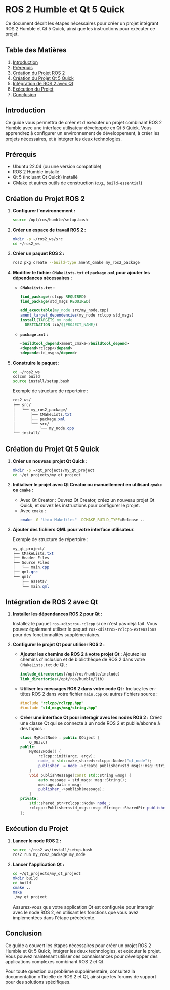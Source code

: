 # ROS 2 Humble et Qt 5 Quick

Ce document décrit les étapes nécessaires pour créer un projet intégrant ROS 2 Humble et Qt 5 Quick, ainsi que les instructions pour exécuter ce projet.

## Table des Matières

1. [Introduction](#introduction)
2. [Prérequis](#prérequis)
3. [Création du Projet ROS 2](#création-du-projet-ros-2)
4. [Création du Projet Qt 5 Quick](#création-du-projet-qt-5-quick)
5. [Intégration de ROS 2 avec Qt](#intégration-de-ros-2-avec-qt)
6. [Exécution du Projet](#exécution-du-projet)
7. [Conclusion](#conclusion)

## Introduction

Ce guide vous permettra de créer et d'exécuter un projet combinant ROS 2 Humble avec une interface utilisateur développée en Qt 5 Quick. Vous apprendrez à configurer un environnement de développement, à créer les projets nécessaires, et à intégrer les deux technologies.

## Prérequis

- Ubuntu 22.04 (ou une version compatible)
- ROS 2 Humble installé
- Qt 5 (incluant Qt Quick) installé
- CMake et autres outils de construction (e.g., `build-essential`)

## Création du Projet ROS 2

1. **Configurer l'environnement :**
    ```bash
    source /opt/ros/humble/setup.bash
    ```

2. **Créer un espace de travail ROS 2 :**
    ```bash
    mkdir -p ~/ros2_ws/src
    cd ~/ros2_ws
    ```

3. **Créer un paquet ROS 2 :**
    ```bash
    ros2 pkg create --build-type ament_cmake my_ros2_package
    ```

4. **Modifier le fichier `CMakeLists.txt` et `package.xml` pour ajouter les dépendances nécessaires :**

    - **`CMakeLists.txt` :**
      ```cmake
      find_package(rclcpp REQUIRED)
      find_package(std_msgs REQUIRED)

      add_executable(my_node src/my_node.cpp)
      ament_target_dependencies(my_node rclcpp std_msgs)
      install(TARGETS my_node
        DESTINATION lib/${PROJECT_NAME})
      ```

    - **`package.xml` :**
      ```xml
      <buildtool_depend>ament_cmake</buildtool_depend>
      <depend>rclcpp</depend>
      <depend>std_msgs</depend>
      ```

5. **Construire le paquet :**
    ```bash
    cd ~/ros2_ws
    colcon build
    source install/setup.bash
    ```

    Exemple de structure de répertoire :
    ```css
    ros2_ws/
    ├── src/
    │   └── my_ros2_package/
    │       ├── CMakeLists.txt
    │       ├── package.xml
    │       └── src/
    │           └── my_node.cpp
    └── install/
    ```

## Création du Projet Qt 5 Quick

1. **Créer un nouveau projet Qt Quick :**
    ```bash
    mkdir -p ~/qt_projects/my_qt_project
    cd ~/qt_projects/my_qt_project
    ```

2. **Initialiser le projet avec Qt Creator ou manuellement en utilisant `qmake` ou `cmake` :**
    - Avec Qt Creator : Ouvrez Qt Creator, créez un nouveau projet Qt Quick, et suivez les instructions pour configurer le projet.
    - Avec `cmake` :
      ```bash
      cmake -G "Unix Makefiles" -DCMAKE_BUILD_TYPE=Release ..
      ```

3. **Ajouter des fichiers QML pour votre interface utilisateur.**

    Exemple de structure de répertoire :
    ```css
    my_qt_project/
    ├── CMakeLists.txt
    ├── Header Files
    ├── Source Files  
    │   └── main.cpp
    ├── qml.qrc
    └── qml/
        ├── assets/
        └── main.qml
    ```

## Intégration de ROS 2 avec Qt

1. **Installer les dépendances ROS 2 pour Qt :**

    Installez le paquet `ros-<distro>-rclcpp` si ce n'est pas déjà fait. Vous pouvez également utiliser le paquet `ros-<distro>-rclcpp-extensions` pour des fonctionnalités supplémentaires.

2. **Configurer le projet Qt pour utiliser ROS 2 :**

    - **Ajouter les chemins de ROS 2 à votre projet Qt :**
      Ajoutez les chemins d'inclusion et de bibliothèque de ROS 2 dans votre `CMakeLists.txt` de Qt :
      ```cmake
      include_directories(/opt/ros/humble/include)
      link_directories(/opt/ros/humble/lib)
      ```

    - **Utiliser les messages ROS 2 dans votre code Qt :**
      Incluez les en-têtes ROS 2 dans votre fichier `main.cpp` ou autres fichiers source :
      ```cpp
      #include "rclcpp/rclcpp.hpp"
      #include "std_msgs/msg/string.hpp"
      ```

    - **Créer une interface Qt pour interagir avec les nodes ROS 2 :**
      Créez une classe Qt qui se connecte à un node ROS 2 et publie/abonne à des topics :
      ```cpp
      class MyRos2Node : public QObject {
          Q_OBJECT
      public:
          MyRos2Node() {
              rclcpp::init(argc, argv);
              node_ = std::make_shared<rclcpp::Node>("qt_node");
              publisher_ = node_->create_publisher<std_msgs::msg::String>("topic_name", 10);
          }
          void publishMessage(const std::string &msg) {
              auto message = std_msgs::msg::String();
              message.data = msg;
              publisher_->publish(message);
          }
      private:
          std::shared_ptr<rclcpp::Node> node_;
          rclcpp::Publisher<std_msgs::msg::String>::SharedPtr publisher_;
      };
      ```

## Exécution du Projet

1. **Lancer le node ROS 2 :**
    ```bash
    source ~/ros2_ws/install/setup.bash
    ros2 run my_ros2_package my_node
    ```

2. **Lancer l'application Qt :**
    ```bash
    cd ~/qt_projects/my_qt_project
    mkdir build
    cd build
    cmake ..
    make
    ./my_qt_project
    ```

    Assurez-vous que votre application Qt est configurée pour interagir avec le node ROS 2, en utilisant les fonctions que vous avez implémentées dans l'étape précédente.

## Conclusion

Ce guide a couvert les étapes nécessaires pour créer un projet ROS 2 Humble et Qt 5 Quick, intégrer les deux technologies, et exécuter le projet. Vous pouvez maintenant utiliser ces connaissances pour développer des applications complexes combinant ROS 2 et Qt.

Pour toute question ou problème supplémentaire, consultez la documentation officielle de ROS 2 et Qt, ainsi que les forums de support pour des solutions spécifiques.

